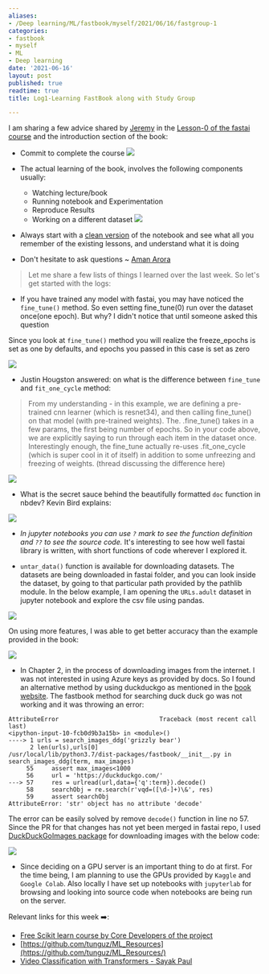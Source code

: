 ```yaml
---
aliases:
- /Deep learning/ML/fastbook/myself/2021/06/16/fastgroup-1
categories:
- fastbook
- myself
- ML
- Deep learning
date: '2021-06-16'
layout: post
published: true
readtime: true
title: Log1-Learning FastBook along with Study Group

---
```


I am sharing a few advice shared by [Jeremy](https://twitter.com/jeremyphoward) in the [Lesson-0 of the fastai course](https://youtu.be/gGxe2mN3kAg) and the introduction section of the book:

- Commit to complete the course
![](https://user-images.githubusercontent.com/24592806/122153546-db945800-ce80-11eb-8262-90c21f441354.png)

- The actual learning of the book, involves the following components usually:

  * Watching lecture/book
  * Running notebook and Experimentation
  * Reproduce Results
  * Working on a different dataset
![](https://user-images.githubusercontent.com/24592806/122153598-f1098200-ce80-11eb-9a74-b0c53820ba9f.png)

- Always start with a [clean version](https://github.com/fastai/fastbook/tree/master/clean) of the notebook and see what all you remember of the existing lessons, and understand what 
it is doing

- Don't hesitate to ask questions ~ [Aman Arora](https://twitter.com/amaarora)

> Let me share a few lists of things I learned over the last week.
>  So let's get started with the logs:

- If you have trained any model with fastai, you may have noticed the `fine_tune()` method.  So even setting fine_tune(0) run over the dataset once(one epoch). But why?  I didn't notice that until someone asked this question

Since you look at `fine_tune()` method you will realize the freeze_epochs is set as one by defaults, and epochs you 
passed in this case is set as zero

![](https://user-images.githubusercontent.com/24592806/122279178-64ed6e00-cf05-11eb-8f8d-5c76647f9112.png)


* Justin Hougston answered: on what is the difference between `fine_tune` and `fit_one_cycle` method:

 > From my understanding - in this example, we are defining a pre-trained cnn learner (which is resnet34), and then calling fine_tune() on that model (with pre-trained weights). The. .fine_tune() takes in a few params, the first being number of epochs. So in your code above, we are explicitly saying to run through each item in the dataset once. Interestingly enough, the fine_tune actually re-uses .fit_one_cycle (which is super cool in it of itself) in addition to some unfreezing and freezing of weights. (thread discussing the difference here)  

![](https://user-images.githubusercontent.com/24592806/122279338-8fd7c200-cf05-11eb-906e-321f3ad83ced.png)


* What is the secret sauce behind the beautifully formatted `doc` function in nbdev?  Kevin Bird explains:

 ![](https://user-images.githubusercontent.com/24592806/122275537-6f0d6d80-cf01-11eb-986e-581a20d91592.png)

* *In jupyter notebooks you can use `?` mark to see the function definition and `??` to see the source code.* It's interesting to see how well fastai library is written, with short functions of code wherever I explored it.

* `untar_data()` function is available for downloading datasets. The datasets are being downloaded in fastai folder, and you can look inside the dataset, by going to that particular path provided by the pathlib module. In the below example, I am opening the `URLs.adult` dataset in jupyter notebook and explore the csv file using pandas.

![](https://user-images.githubusercontent.com/24592806/122274783-94e64280-cf00-11eb-9284-a2e4995d834a.png)

On using more features, I was able to get better accuracy than the example provided in the book:

![](https://user-images.githubusercontent.com/24592806/122275217-1211b780-cf01-11eb-88f4-029056a152d3.png)


* In Chapter 2, in the process of downloading images from the internet. I was not interested in using Azure keys as provided by docs. So I found an alternative method by using duckduckgo as mentioned in the [book website](https://course.fast.ai/images#DuckDuckGo). The fastbook method for searching duck duck go was not working and it was throwing an error:

```
AttributeError                            Traceback (most recent call last)
<ipython-input-10-fcb0d9b3a15b> in <module>()
----> 1 urls = search_images_ddg('grizzly bear')
      2 len(urls),urls[0]
/usr/local/lib/python3.7/dist-packages/fastbook/__init__.py in search_images_ddg(term, max_images)
     55     assert max_images<1000
     56     url = 'https://duckduckgo.com/'
---> 57     res = urlread(url,data={'q':term}).decode()
     58     searchObj = re.search(r'vqd=([\d-]+)\&', res)
     59     assert searchObj
AttributeError: 'str' object has no attribute 'decode'
```

The error can be easily solved by remove `decode()` function in line no 57. Since the PR for that changes has not yet been merged in fastai repo, I used [DuckDuckGoImages package](https://github.com/deepanprabhu/duckduckgo-images-api) for downloading images with the below code:

![](https://user-images.githubusercontent.com/24592806/122276492-76814680-cf02-11eb-8563-cedb86caaa3d.png)


* Since deciding on a GPU server is an important thing to do at first. For the time being, I am planning to use the GPUs provided by `Kaggle` and `Google Colab`. Also locally I have set up notebooks with `jupyterlab` for browsing and looking into source code when notebooks are being run on the server.


Relevant links for this week ➡️:

- [Free Scikit learn course by Core Developers of the project](https://www.fun-mooc.fr/en/courses/machine-learning-python-scikit-learn/)
- [https://github.com/tunguz/ML_Resources](https://github.com/tunguz/ML_Resources/)
- [Video Classification with Transformers - Sayak Paul](https://keras.io/examples/vision/video_transformers/)
